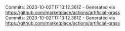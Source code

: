 Commits: 2023-10-02T17:13:12.361Z - Generated via https://github.com/marketplace/actions/artificial-grass
<br>
Commits: 2023-10-02T17:13:12.361Z - Generated via https://github.com/marketplace/actions/artificial-grass
<br>
